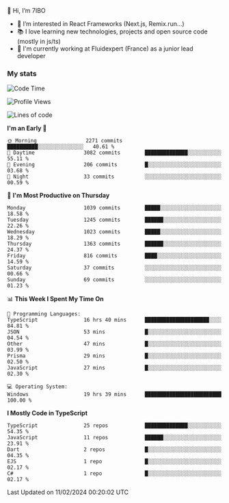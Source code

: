 👋 Hi, I’m 7IBO

- 👀 I’m interested in React Frameworks (Next.js, Remix.run...)
- 📚 I love learning new technologies, projects and open source code (mostly in js/ts)
- 💼 I'm currently working at Fluidexpert (France) as a junior lead developer

### My stats
<!--START_SECTION:waka-->
![Code Time](http://img.shields.io/badge/Code%20Time-486%20hrs%2039%20mins-blue)

![Profile Views](http://img.shields.io/badge/Profile%20Views-3-blue)

![Lines of code](https://img.shields.io/badge/From%20Hello%20World%20I%27ve%20Written-6.9%20million%20lines%20of%20code-blue)

**I'm an Early 🐤** 

```text
🌞 Morning                2271 commits        ██████████░░░░░░░░░░░░░░░   40.61 % 
🌆 Daytime                3082 commits        ██████████████░░░░░░░░░░░   55.11 % 
🌃 Evening                206 commits         █░░░░░░░░░░░░░░░░░░░░░░░░   03.68 % 
🌙 Night                  33 commits          ░░░░░░░░░░░░░░░░░░░░░░░░░   00.59 % 
```
📅 **I'm Most Productive on Thursday** 

```text
Monday                   1039 commits        █████░░░░░░░░░░░░░░░░░░░░   18.58 % 
Tuesday                  1245 commits        ██████░░░░░░░░░░░░░░░░░░░   22.26 % 
Wednesday                1023 commits        █████░░░░░░░░░░░░░░░░░░░░   18.29 % 
Thursday                 1363 commits        ██████░░░░░░░░░░░░░░░░░░░   24.37 % 
Friday                   816 commits         ████░░░░░░░░░░░░░░░░░░░░░   14.59 % 
Saturday                 37 commits          ░░░░░░░░░░░░░░░░░░░░░░░░░   00.66 % 
Sunday                   69 commits          ░░░░░░░░░░░░░░░░░░░░░░░░░   01.23 % 
```


📊 **This Week I Spent My Time On** 

```text
💬 Programming Languages: 
TypeScript               16 hrs 40 mins      █████████████████████░░░░   84.81 % 
JSON                     53 mins             █░░░░░░░░░░░░░░░░░░░░░░░░   04.54 % 
Other                    47 mins             █░░░░░░░░░░░░░░░░░░░░░░░░   03.99 % 
Prisma                   29 mins             █░░░░░░░░░░░░░░░░░░░░░░░░   02.50 % 
JavaScript               27 mins             █░░░░░░░░░░░░░░░░░░░░░░░░   02.30 % 

💻 Operating System: 
Windows                  19 hrs 39 mins      █████████████████████████   100.00 % 
```

**I Mostly Code in TypeScript** 

```text
TypeScript               25 repos            ██████████████░░░░░░░░░░░   54.35 % 
JavaScript               11 repos            ██████░░░░░░░░░░░░░░░░░░░   23.91 % 
Dart                     2 repos             █░░░░░░░░░░░░░░░░░░░░░░░░   04.35 % 
EJS                      1 repo              █░░░░░░░░░░░░░░░░░░░░░░░░   02.17 % 
C#                       1 repo              █░░░░░░░░░░░░░░░░░░░░░░░░   02.17 % 
```




 Last Updated on 11/02/2024 00:20:02 UTC
<!--END_SECTION:waka-->
